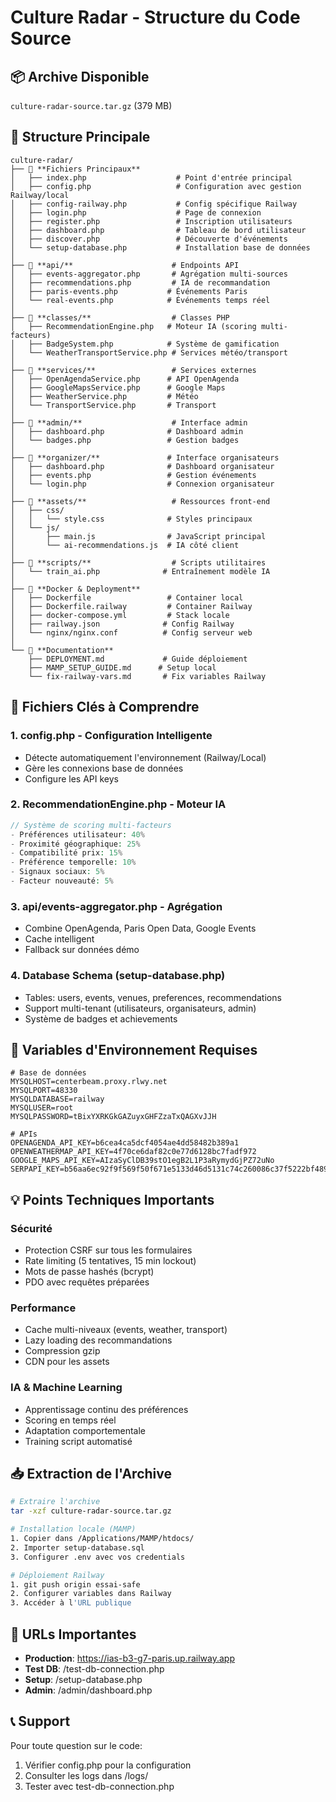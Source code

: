 # Culture Radar - Structure du Code Source

## 📦 Archive Disponible
`culture-radar-source.tar.gz` (379 MB)

## 📁 Structure Principale

```
culture-radar/
├── 📄 **Fichiers Principaux**
│   ├── index.php                    # Point d'entrée principal
│   ├── config.php                   # Configuration avec gestion Railway/local
│   ├── config-railway.php           # Config spécifique Railway
│   ├── login.php                    # Page de connexion
│   ├── register.php                 # Inscription utilisateurs
│   ├── dashboard.php                # Tableau de bord utilisateur
│   ├── discover.php                 # Découverte d'événements
│   └── setup-database.php           # Installation base de données
│
├── 📂 **api/**                      # Endpoints API
│   ├── events-aggregator.php       # Agrégation multi-sources
│   ├── recommendations.php         # IA de recommandation
│   ├── paris-events.php           # Événements Paris
│   └── real-events.php            # Événements temps réel
│
├── 📂 **classes/**                  # Classes PHP
│   ├── RecommendationEngine.php   # Moteur IA (scoring multi-facteurs)
│   ├── BadgeSystem.php            # Système de gamification
│   └── WeatherTransportService.php # Services météo/transport
│
├── 📂 **services/**                 # Services externes
│   ├── OpenAgendaService.php      # API OpenAgenda
│   ├── GoogleMapsService.php      # Google Maps
│   ├── WeatherService.php         # Météo
│   └── TransportService.php       # Transport
│
├── 📂 **admin/**                    # Interface admin
│   ├── dashboard.php              # Dashboard admin
│   └── badges.php                 # Gestion badges
│
├── 📂 **organizer/**               # Interface organisateurs
│   ├── dashboard.php              # Dashboard organisateur
│   ├── events.php                 # Gestion événements
│   └── login.php                  # Connexion organisateur
│
├── 📂 **assets/**                   # Ressources front-end
│   ├── css/
│   │   └── style.css              # Styles principaux
│   └── js/
│       ├── main.js                # JavaScript principal
│       └── ai-recommendations.js  # IA côté client
│
├── 📂 **scripts/**                  # Scripts utilitaires
│   └── train_ai.php              # Entraînement modèle IA
│
├── 🐳 **Docker & Deployment**
│   ├── Dockerfile                 # Container local
│   ├── Dockerfile.railway         # Container Railway
│   ├── docker-compose.yml         # Stack locale
│   ├── railway.json              # Config Railway
│   └── nginx/nginx.conf          # Config serveur web
│
└── 📝 **Documentation**
    ├── DEPLOYMENT.md             # Guide déploiement
    ├── MAMP_SETUP_GUIDE.md      # Setup local
    └── fix-railway-vars.md       # Fix variables Railway
```

## 🔑 Fichiers Clés à Comprendre

### 1. **config.php** - Configuration Intelligente
- Détecte automatiquement l'environnement (Railway/Local)
- Gère les connexions base de données
- Configure les API keys

### 2. **RecommendationEngine.php** - Moteur IA
```php
// Système de scoring multi-facteurs
- Préférences utilisateur: 40%
- Proximité géographique: 25%
- Compatibilité prix: 15%
- Préférence temporelle: 10%
- Signaux sociaux: 5%
- Facteur nouveauté: 5%
```

### 3. **api/events-aggregator.php** - Agrégation
- Combine OpenAgenda, Paris Open Data, Google Events
- Cache intelligent
- Fallback sur données démo

### 4. **Database Schema** (setup-database.php)
- Tables: users, events, venues, preferences, recommendations
- Support multi-tenant (utilisateurs, organisateurs, admin)
- Système de badges et achievements

## 🚀 Variables d'Environnement Requises

```env
# Base de données
MYSQLHOST=centerbeam.proxy.rlwy.net
MYSQLPORT=48330
MYSQLDATABASE=railway
MYSQLUSER=root
MYSQLPASSWORD=tBixYXRKGkGAZuyxGHFZzaTxQAGXvJJH

# APIs
OPENAGENDA_API_KEY=b6cea4ca5dcf4054ae4dd58482b389a1
OPENWEATHERMAP_API_KEY=4f70ce6daf82c0e77d6128bc7fadf972
GOOGLE_MAPS_API_KEY=AIzaSyClDB39stO1egB2L1P3aRymydGjPZ72uNo
SERPAPI_KEY=b56aa6ec92f9f569f50f671e5133d46d5131c74c260086c37f5222bf489f2d4d
```

## 💡 Points Techniques Importants

### Sécurité
- Protection CSRF sur tous les formulaires
- Rate limiting (5 tentatives, 15 min lockout)
- Mots de passe hashés (bcrypt)
- PDO avec requêtes préparées

### Performance
- Cache multi-niveaux (events, weather, transport)
- Lazy loading des recommandations
- Compression gzip
- CDN pour les assets

### IA & Machine Learning
- Apprentissage continu des préférences
- Scoring en temps réel
- Adaptation comportementale
- Training script automatisé

## 📥 Extraction de l'Archive

```bash
# Extraire l'archive
tar -xzf culture-radar-source.tar.gz

# Installation locale (MAMP)
1. Copier dans /Applications/MAMP/htdocs/
2. Importer setup-database.sql
3. Configurer .env avec vos credentials

# Déploiement Railway
1. git push origin essai-safe
2. Configurer variables dans Railway
3. Accéder à l'URL publique
```

## 🔗 URLs Importantes

- **Production**: https://ias-b3-g7-paris.up.railway.app
- **Test DB**: /test-db-connection.php
- **Setup**: /setup-database.php
- **Admin**: /admin/dashboard.php

## 📞 Support

Pour toute question sur le code:
1. Vérifier config.php pour la configuration
2. Consulter les logs dans /logs/
3. Tester avec test-db-connection.php